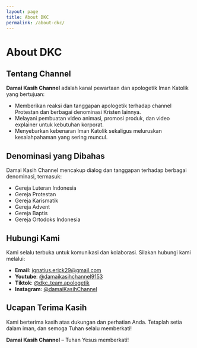 ```yaml
---
layout: page
title: About DKC
permalink: /about-dkc/
---
```


# About DKC  

## Tentang Channel  
**Damai Kasih Channel** adalah kanal pewartaan dan apologetik Iman Katolik yang bertujuan:  
- Memberikan reaksi dan tanggapan apologetik terhadap channel Protestan dan berbagai denominasi Kristen lainnya.  
- Melayani pembuatan video animasi, promosi produk, dan video explainer untuk kebutuhan korporat.  
- Menyebarkan kebenaran Iman Katolik sekaligus meluruskan kesalahpahaman yang sering muncul.  

## Denominasi yang Dibahas  
Damai Kasih Channel mencakup dialog dan tanggapan terhadap berbagai denominasi, termasuk:  
- Gereja Luteran Indonesia 
- Gereja Protestan  
- Gereja Karismatik
- Gereja Advent  
- Gereja Baptis
- Gereja Ortodoks Indonesia

## Hubungi Kami  
Kami selalu terbuka untuk komunikasi dan kolaborasi. Silakan hubungi kami melalui:  
- **Email**: [ignatius.erick29@gmail.com](mailto:ignatius.erick29@gmail.com)  
- **Youtube**: [@damaikasihchannel9153](https://www.youtube.com/@damaikasihchannel9153)  
- **Tiktok**: [@dkc_team.apologetik](https://www.tiktok.com/@dkc_team.apologetik)  
- **Instagram**: [@damaiKasihChannel](https://www.instagram.com/damaikasihchannel/)  

## Ucapan Terima Kasih  
Kami berterima kasih atas dukungan dan perhatian Anda. Tetaplah setia dalam iman, dan semoga Tuhan selalu memberkati!  

**Damai Kasih Channel** – Tuhan Yesus memberkati!
